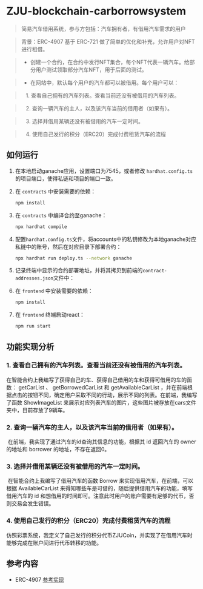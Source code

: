# ZJU-blockchain-carborrowsystem

> 简易汽车借用系统，参与方包括：汽车拥有者，有借用汽车需求的用户

>

> 背景：ERC-4907 基于 ERC-721 做了简单的优化和补充，允许用户对NFT进行租借。

> - 创建一个合约，在合约中发行NFT集合，每个NFT代表一辆汽车。给部分用户测试领取部分汽车NFT，用于后面的测试。

> - 在网站中，默认每个用户的汽车都可以被借用。每个用户可以：

>    1. 查看自己拥有的汽车列表。查看当前还没有被借用的汽车列表。

>    2. 查询一辆汽车的主人，以及该汽车当前的借用者（如果有）。

>    3. 选择并借用某辆还没有被借用的汽车一定时间。

>    4. 使用自己发行的积分（ERC20）完成付费租赁汽车的流程

## 如何运行

1. 在本地启动ganache应用，设置端口为7545，或者修改 `hardhat.config.ts`的项目端口，使得私链和项目的端口一致。

2. 在 `contracts` 中安装需要的依赖：
    ```bash
    npm install
    ```

3. 在 `contracts` 中编译合约至ganache：
    ```bash
    npx hardhat compile
    ```

4. 配置`hardhat.config.ts`文件，将accounts中的私钥修改为本地ganache对应私链中的账号，然后在对应目录下部署合约：

    ```bash
    npx hardhat run deploy.ts --network ganache
    ```

5. 记录终端中显示的合约部署地址，并将其拷贝到前端的`contract-addresses.json`文件中：

6. 在 `frontend` 中安装需要的依赖：
    ```bash
    npm install
    ```

7. 在 `frontend` 终端启动react：
    ```bash
    npm run start
    ```

## 功能实现分析

### 1. 查看自己拥有的汽车列表。查看当前还没有被借用的汽车列表。

​		在智能合约上我编写了获得自己的车、获得自己借用的车和获得可借用的车的函数： getCarList 、 getBorrowedCarList 和 getAvailableCarList ，并在前端根据点击的按钮不同，确定用户采取不同的行动，展示不同的列表。在前端，我编写了函数 ShowImageList 来展示对应列表汽车的图片，这些图片被存放在cars文件夹中，目前存放了9辆车。
### 2. 查询一辆汽车的主人，以及该汽车当前的借用者（如果有）。

​		在前端，我实现了通过汽车的id查询其信息的功能，根据其 id 返回汽车的 owner 的地址和 borrower 的地址，不存在返回0。
### 3. 选择并借用某辆还没有被借用的汽车一定时间。

​		在智能合约上我编写了借用汽车的函数 Borrow 来实现借用汽车，在前端，可以根据 AvailableCarList 来得知哪些车是可借的，随后提供借用汽车的功能，填写借用汽车的 id 和想借用的时间即可。注意此时用户的账户需要有足够的代币，否则交易会发生错误。
### 4. 使用自己发行的积分（ERC20）完成付费租赁汽车的流程

​		仿照彩票系统，我定义了自己发行的积分代币ZJUCoin，并实现了在借用汽车时能够完成在账户间进行代币转移的功能。

## 参考内容
 

- ERC-4907 [参考实现](https://eips.ethereum.org/EIPS/eip-4907)
